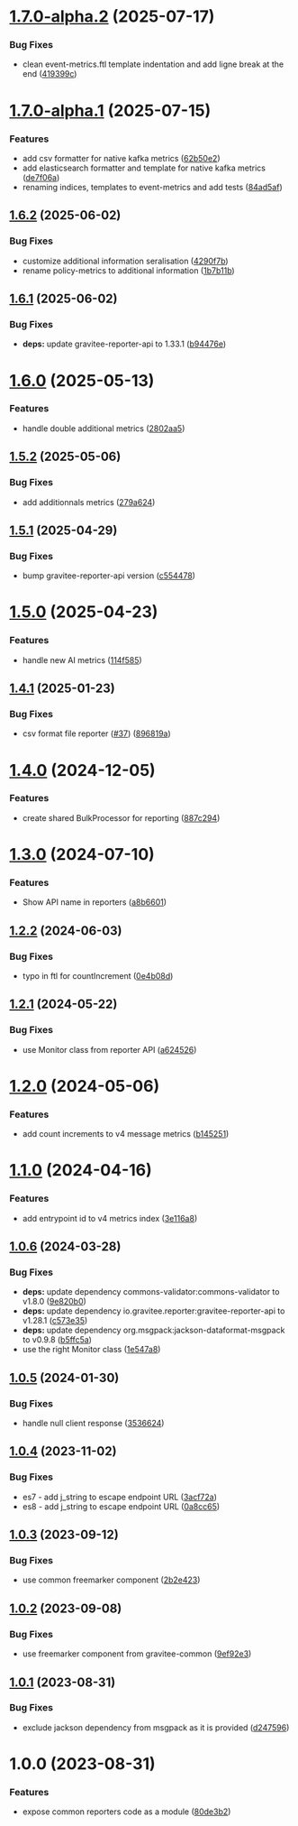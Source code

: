 # [1.7.0-alpha.2](https://github.com/gravitee-io/gravitee-reporter-common/compare/1.7.0-alpha.1...1.7.0-alpha.2) (2025-07-17)


### Bug Fixes

* clean event-metrics.ftl template indentation and add ligne break at the end ([419399c](https://github.com/gravitee-io/gravitee-reporter-common/commit/419399c559143d88a573b1a3242137c0a87fce0d))

# [1.7.0-alpha.1](https://github.com/gravitee-io/gravitee-reporter-common/compare/1.6.2...1.7.0-alpha.1) (2025-07-15)


### Features

* add csv formatter for native kafka metrics ([62b50e2](https://github.com/gravitee-io/gravitee-reporter-common/commit/62b50e2f1f8a4778efc6d13c537ec985af0b4020))
* add elasticsearch formatter and template for native kafka metrics ([de7f06a](https://github.com/gravitee-io/gravitee-reporter-common/commit/de7f06a4ecfd3f66f0dde2977d8921cfa6eb8f78))
* renaming indices, templates to event-metrics and add tests ([84ad5af](https://github.com/gravitee-io/gravitee-reporter-common/commit/84ad5af33f39a31574345861f69b4ae5af6cbf59))

## [1.6.2](https://github.com/gravitee-io/gravitee-reporter-common/compare/1.6.1...1.6.2) (2025-06-02)


### Bug Fixes

* customize additional information seralisation ([4290f7b](https://github.com/gravitee-io/gravitee-reporter-common/commit/4290f7b2085caef52fcadbc90a2998092e7cfe4c))
* rename policy-metrics to additional information ([1b7b11b](https://github.com/gravitee-io/gravitee-reporter-common/commit/1b7b11bbe397eb7f8c4e645644a5657db26ebdb6))

## [1.6.1](https://github.com/gravitee-io/gravitee-reporter-common/compare/1.6.0...1.6.1) (2025-06-02)


### Bug Fixes

* **deps:** update gravitee-reporter-api to 1.33.1 ([b94476e](https://github.com/gravitee-io/gravitee-reporter-common/commit/b94476e7db86dedb0d8d36c511e9bd44367960ee))

# [1.6.0](https://github.com/gravitee-io/gravitee-reporter-common/compare/1.5.2...1.6.0) (2025-05-13)


### Features

* handle double additional metrics ([2802aa5](https://github.com/gravitee-io/gravitee-reporter-common/commit/2802aa5579f944205371f0d4f95e7f4e5b8a5412))

## [1.5.2](https://github.com/gravitee-io/gravitee-reporter-common/compare/1.5.1...1.5.2) (2025-05-06)


### Bug Fixes

* add additionnals metrics ([279a624](https://github.com/gravitee-io/gravitee-reporter-common/commit/279a624b5c58ce246ecb1246ba6dc31065a906a9))

## [1.5.1](https://github.com/gravitee-io/gravitee-reporter-common/compare/1.5.0...1.5.1) (2025-04-29)


### Bug Fixes

* bump gravitee-reporter-api version ([c554478](https://github.com/gravitee-io/gravitee-reporter-common/commit/c554478245e9202acadf71d7896b735cf6156bc2))

# [1.5.0](https://github.com/gravitee-io/gravitee-reporter-common/compare/1.4.1...1.5.0) (2025-04-23)


### Features

* handle new AI metrics ([114f585](https://github.com/gravitee-io/gravitee-reporter-common/commit/114f58504025f192397b14027b25fd9b2d67dab6))

## [1.4.1](https://github.com/gravitee-io/gravitee-reporter-common/compare/1.4.0...1.4.1) (2025-01-23)


### Bug Fixes

* csv format file reporter ([#37](https://github.com/gravitee-io/gravitee-reporter-common/issues/37)) ([896819a](https://github.com/gravitee-io/gravitee-reporter-common/commit/896819a4393aece338089d017306d886e703b769))

# [1.4.0](https://github.com/gravitee-io/gravitee-reporter-common/compare/1.3.0...1.4.0) (2024-12-05)


### Features

* create shared BulkProcessor for reporting ([887c294](https://github.com/gravitee-io/gravitee-reporter-common/commit/887c2943ca585c780f5888b4013788150bc0eb76))

# [1.3.0](https://github.com/gravitee-io/gravitee-reporter-common/compare/1.2.2...1.3.0) (2024-07-10)


### Features

* Show API name in reporters ([a8b6601](https://github.com/gravitee-io/gravitee-reporter-common/commit/a8b66011d7b9dba6ed2a1d10a950da8509bce60b))

## [1.2.2](https://github.com/gravitee-io/gravitee-reporter-common/compare/1.2.1...1.2.2) (2024-06-03)


### Bug Fixes

* typo in ftl for countIncrement ([0e4b08d](https://github.com/gravitee-io/gravitee-reporter-common/commit/0e4b08d27782044e0fa9aa9b7d41e94ad3945229))

## [1.2.1](https://github.com/gravitee-io/gravitee-reporter-common/compare/1.2.0...1.2.1) (2024-05-22)


### Bug Fixes

* use Monitor class from reporter API ([a624526](https://github.com/gravitee-io/gravitee-reporter-common/commit/a624526ed94b142dcdf8dfd36c874a52aef2c40d))

# [1.2.0](https://github.com/gravitee-io/gravitee-reporter-common/compare/1.1.0...1.2.0) (2024-05-06)


### Features

* add count increments to v4 message metrics ([b145251](https://github.com/gravitee-io/gravitee-reporter-common/commit/b145251f9f038613c16c028cb7406e740c6cf274))

# [1.1.0](https://github.com/gravitee-io/gravitee-reporter-common/compare/1.0.6...1.1.0) (2024-04-16)


### Features

* add entrypoint id to v4 metrics index ([3e116a8](https://github.com/gravitee-io/gravitee-reporter-common/commit/3e116a82c1963800d3a01b490d939a1bd77a5d78))

## [1.0.6](https://github.com/gravitee-io/gravitee-reporter-common/compare/1.0.5...1.0.6) (2024-03-28)


### Bug Fixes

* **deps:** update dependency commons-validator:commons-validator to v1.8.0 ([9e820b0](https://github.com/gravitee-io/gravitee-reporter-common/commit/9e820b023733736a748df2fea8fe86ca42ab85c4))
* **deps:** update dependency io.gravitee.reporter:gravitee-reporter-api to v1.28.1 ([c573e35](https://github.com/gravitee-io/gravitee-reporter-common/commit/c573e35d6de736c0db9f950d676158e454fb7df5))
* **deps:** update dependency org.msgpack:jackson-dataformat-msgpack to v0.9.8 ([b5ffc5a](https://github.com/gravitee-io/gravitee-reporter-common/commit/b5ffc5af7448b1a0f8471a0aedeb1bf338d23613))
* use the right Monitor class ([1e547a8](https://github.com/gravitee-io/gravitee-reporter-common/commit/1e547a86c699871c07f39d8b3598625a9ffdb398))

## [1.0.5](https://github.com/gravitee-io/gravitee-reporter-common/compare/1.0.4...1.0.5) (2024-01-30)


### Bug Fixes

* handle null client response ([3536624](https://github.com/gravitee-io/gravitee-reporter-common/commit/3536624c672e5443d82ef430e055f04f3d37ed4b))

## [1.0.4](https://github.com/gravitee-io/gravitee-reporter-common/compare/1.0.3...1.0.4) (2023-11-02)


### Bug Fixes

* es7 - add j_string to escape endpoint URL ([3acf72a](https://github.com/gravitee-io/gravitee-reporter-common/commit/3acf72a28ac2d93502e52deb8e4c48657e4bcb22))
* es8 - add j_string to escape endpoint URL ([0a8cc65](https://github.com/gravitee-io/gravitee-reporter-common/commit/0a8cc65f238b2bcdd665de6a755088800bb93ad2))

## [1.0.3](https://github.com/gravitee-io/gravitee-reporter-common/compare/1.0.2...1.0.3) (2023-09-12)


### Bug Fixes

* use common freemarker component ([2b2e423](https://github.com/gravitee-io/gravitee-reporter-common/commit/2b2e423cf37108058c025d3496a892353932485f))

## [1.0.2](https://github.com/gravitee-io/gravitee-reporter-common/compare/1.0.1...1.0.2) (2023-09-08)


### Bug Fixes

* use freemarker component from gravitee-common ([9ef92e3](https://github.com/gravitee-io/gravitee-reporter-common/commit/9ef92e3b5ed6ae09b45d9d925b557e21230e2ac2))

## [1.0.1](https://github.com/gravitee-io/gravitee-reporter-common/compare/1.0.0...1.0.1) (2023-08-31)


### Bug Fixes

* exclude jackson dependency from msgpack as it is provided ([d247596](https://github.com/gravitee-io/gravitee-reporter-common/commit/d24759689295623348289638fd97e1c69ae07a37))

# 1.0.0 (2023-08-31)


### Features

* expose common reporters code as a module ([80de3b2](https://github.com/gravitee-io/gravitee-reporter-common/commit/80de3b2f59229ed406c2c8d26871567fd114d0fc))
